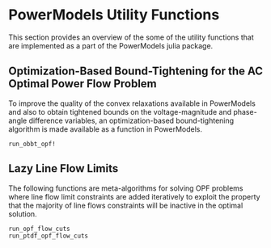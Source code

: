 # PowerModels Utility Functions

This section provides an overview of the some of the utility functions that are implemented as a part of the PowerModels julia package.

## Optimization-Based Bound-Tightening for the AC Optimal Power Flow Problem

To improve the quality of the convex relaxations available in PowerModels and also to obtain tightened bounds on the voltage-magnitude and phase-angle difference variables, an optimization-based bound-tightening algorithm is made available as a function in PowerModels.

```@docs
run_obbt_opf!
```


## Lazy Line Flow Limits

The following functions are meta-algorithms for solving OPF problems where line flow limit constraints are added iteratively to exploit the property that the majority of line flows constraints will be inactive in the optimal solution.

```@docs
run_opf_flow_cuts
run_ptdf_opf_flow_cuts
```